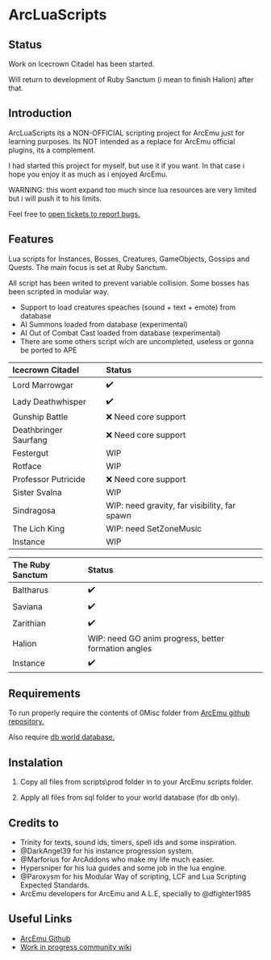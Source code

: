 # ArcLuaScripts

## Status

Work on Icecrown Citadel has been started.

Will return to development of Ruby Sanctum (i mean to finish Halion) after that.

## Introduction

ArcLuaScripts its a NON-OFFICIAL scripting project for ArcEmu just for learning purposes. Its NOT intended as a replace for ArcEmu official plugins, its a complement.

I had started this project for myself, but use it if you want. In that case i hope you enjoy it as much as i enjoyed ArcEmu.

WARNING: this wont expand too much since lua resources are very limited but i will push it to his limits.

Feel free to [open tickets to report bugs.](https://github.com/cressidagp/arcluascripts/issues/new)


## Features

Lua scripts for Instances, Bosses, Creatures, GameObjects, Gossips and Quests. The main focus is set at Ruby Sanctum.

All script has been writed to prevent variable collision. Some bosses has been scripted in modular way.

* Support to load creatures speaches (sound + text + emote) from database
* AI Summons loaded from database (experimental)
* AI Out of Combat Cast loaded from database (experimental)
* There are some others script wich are uncompleted, useless or gonna be ported to APE

Icecrown Citadel  | Status
:-- | :--
Lord Marrowgar | :heavy_check_mark:
Lady Deathwhisper | :heavy_check_mark:
Gunship Battle | :x: Need core support
Deathbringer Saurfang | :x: Need core support
Festergut | WIP
Rotface | WIP
Professor Putricide | :x: Need core support
Sister Svalna | WIP
Sindragosa | WIP: need gravity, far visibility, far spawn
The Lich King | WIP: need SetZoneMusic
Instance | WIP

The Ruby Sanctum  | Status
:-- | :--
Baltharus | :heavy_check_mark:
Saviana | :heavy_check_mark:
Zarithian | :heavy_check_mark:
Halion | WIP: need GO anim progress, better formation angles
Instance | :heavy_check_mark:


## Requirements

To run properly require the contents of 0Misc folder from [ArcEmu github repository.](https://github.com/arcemu/arcemu/tree/master/src/scripts/lua/0Misc)

Also require [db world database.](https://github.com/arcemu/db)


## Instalation

1. Copy all files from scripts\prod folder in to your ArcEmu scripts folder.

2. Apply all files from sql folder to your world database (for db only).


## Credits to

* Trinity for texts, sound ids, timers, spell ids and some inspiration.
* @DarkAngel39 for his instance progression system.
* @Marforius for ArcAddons who make my life much easier.
* Hypersniper for his lua guides and some job in the lua engine.
* @Paroxysm for his Modular Way of scripting, LCF and Lua Scripting Expected Standards.
* ArcEmu developers for ArcEmu and A.L.E, specially to @dfighter1985


## Useful Links

* [ArcEmu Github](https://github.com/arcemu)
* [Work in progress community wiki](https://arcemu.fandom.com/wiki/Arcemu_Wiki)
